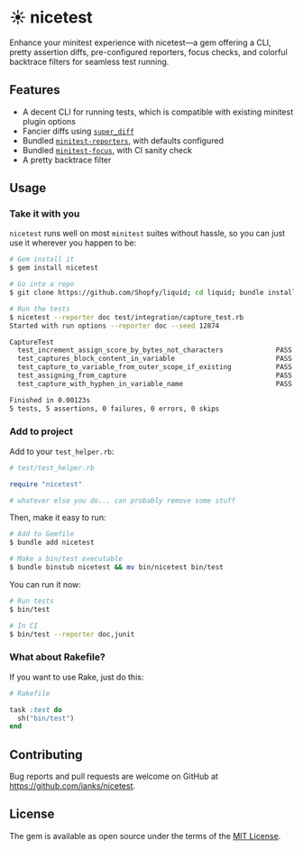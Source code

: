# ☀️ nicetest

Enhance your minitest experience with nicetest—a gem offering a CLI, pretty
assertion diffs, pre-configured reporters, focus checks, and colorful backtrace
filters for seamless test running.

## Features

- A decent CLI for running tests, which is compatible with existing minitest plugin options
- Fancier diffs using [`super_diff`](https://github.com/mcmire/super_diff)
- Bundled [`minitest-reporters`](https://github.com/minitest-reporters/minitest-reporters), with defaults configured
- Bundled [`minitest-focus`](https://github.com/minitest/minitest-focus), with CI sanity check
- A pretty backtrace filter

## Usage

### Take it with you

`nicetest` runs well on most `minitest` suites without hassle, so you can just
use it wherever you happen to be:

```sh
# Gem install it
$ gem install nicetest

# Go into a repo
$ git clone https://github.com/Shopfy/liquid; cd liquid; bundle install

# Run the tests
$ nicetest --reporter doc test/integration/capture_test.rb
Started with run options --reporter doc --seed 12874

CaptureTest
  test_increment_assign_score_by_bytes_not_characters             PASS (0.00s)
  test_captures_block_content_in_variable                         PASS (0.00s)
  test_capture_to_variable_from_outer_scope_if_existing           PASS (0.00s)
  test_assigning_from_capture                                     PASS (0.00s)
  test_capture_with_hyphen_in_variable_name                       PASS (0.00s)

Finished in 0.00123s
5 tests, 5 assertions, 0 failures, 0 errors, 0 skips
```

### Add to project


Add to your `test_helper.rb`:

```ruby
# test/test_helper.rb

require "nicetest"

# whatever else you do... can probably remove some stuff
```

Then, make it easy to run:

```sh
# Add to Gemfile
$ bundle add nicetest

# Make a bin/test executable
$ bundle binstub nicetest && mv bin/nicetest bin/test
```

You can run it now:

```sh
# Run tests
$ bin/test

# In CI
$ bin/test --reporter doc,junit
```

### What about Rakefile?

If you want to use Rake, just do this:

```ruby
# Rakefile

task :test do
  sh("bin/test")
end
```

## Contributing

Bug reports and pull requests are welcome on GitHub at
https://github.com/ianks/nicetest.

## License

The gem is available as open source under the terms of the [MIT
License](https://opensource.org/licenses/MIT).
